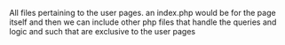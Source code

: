 All files pertaining to the user pages.
an index.php would be for the page itself and then we can include other php files that handle the queries and logic and such that are exclusive to the user pages
